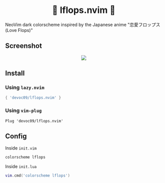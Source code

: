 <div align="center">
    <h1>🍌 lflops.nvim 👺</h1>
</div>


NeoVim dark colorscheme inspired by the Japanese anime "恋愛フロップス (Love Flops)"

## Screenshot
<div align="center">
    <img src="https://github.com/user-attachments/assets/c688d436-d10d-4ae6-b5c7-7114428458e4")
" />
</div>


## Install
### Using `lazy.nvim`
```lua
{ 'devoc09/lflops.nvim' }
```

### Using `vim-plug`
```vim
Plug 'devoc09/lflops.nvim'
```

## Config
Inside `init.vim`
```vim
colorscheme lflops
```

Inside `init.lua`
```lua
vim.cmd('colorscheme lflops')
```
